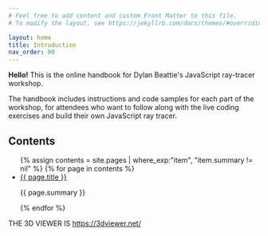 ```yaml
---
# Feel free to add content and custom Front Matter to this file.
# To modify the layout, see https://jekyllrb.com/docs/themes/#overriding-theme-defaults

layout: home
title: Introduction
nav_order: 00
---
```


**Hello!** This is the online handbook for Dylan Beattie's JavaScript ray-tracer workshop.

The handbook includes instructions and code samples for each part of the workshop, for attendees who want to follow along with the live coding exercises and build their own JavaScript ray tracer.

## Contents

<ul id="index-nav">
    {% assign contents = site.pages | where_exp:"item", "item.summary != nil" %}
    {% for page in contents %}
    <li>
        <a href="{{ page.url | relative_url }}">{{ page.title }}</a>
        <p>{{ page.summary }}</p>
    </li>
    {% endfor %}
</ul>

THE 3D VIEWER IS https://3dviewer.net/
